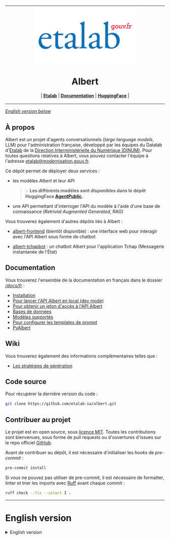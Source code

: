 <table align="center"><tr><td align="center" width="9999">
<img src="/docs/assets/etalab.jpg" align="center" alt="Project icon">

# Albert

| <a href="https://www.etalab.gouv.fr/"><b>Etalab</b></a> | <a href="https://github.com/etalab-ia/albert/tree/main/docs"><b>Documentation</b></a> | <a href="https://huggingface.co/AgentPublic"><b>HuggingFace</b></a> | 

</td></tr></table>

*[English version below](#english-version)*

## À propos

Albert est un projet d'agents conversationnels (*large language models*, LLM) pour l'administration française, développé par les équipes du Datalab d'[Etalab](https://www.etalab.gouv.fr/) de la [Direction Interministérielle du Numérique (DINUM)](https://www.numerique.gouv.fr/dinum/). Pour toutes questions relatives à Albert, vous pouvez contacter l'équipe à l'adresse [etalab@modernisation.gouv.fr](etalab@modernisation.gouv.fr).

Ce dépôt permet de déployer deux services :
- les modèles *Albert* et leur API

   > 💡 **Les différents modèles sont disponibles dans le dépôt HuggingFace [AgentPublic](https://huggingface.co/AgentPublic).**

- une API permettant d'interroger l'API du modèle à l'aide d'une base de connaissance (*Retrivial Augmented Generated*, RAG)

Vous trouverez également d'autres dépôts liés à Albert :

- [albert-frontend](https://github.com/etalab-ia/albert-frontend) (bientôt disponible) : une interface web pour interagir avec l'API Albert sous forme de chatbot
  
- [albert-tchapbot](https://github.com/etalab-ia/albert-tchapbot) : un chatbot Albert pour l'application Tchap (Messagerie instantanée de l'État)

## Documentation 

Vous trouverez l'ensemble de la documentation en français dans le dossier *[/docs/fr](./docs/fr/)* :
* [Installation](/docs/fr/installation.md)
* [Pour lancer l'API Albert en local (dev mode)](/docs/fr/api-dev.md)
* [Pour obtenir un jeton d'accès à l'API Albert](/docs/fr/api-token.md)
* [Bases de données](/docs/fr/databases.md)
* [Modèles supportés](/docs/fr/modeles.md)
* [Pour configurer les templates de prompt](/docs/en/prompt.md)
* [PyAlbert](/docs/fr/pyalbert.md)

## Wiki

Vous trouverez également des informations complémentaires telles que :
* [Les stratégies de génération](/docs/fr/generation.md)

## Code source

Pour récupérer la dernière version du code :
```bash
git clone https://github.com/etalab-ia/albert.git
```

## Contribuer au projet

Le projet est en open source, sous [licence MIT](LICENCE). Toutes les contributions sont bienvenues, sous forme de pull requests ou d'ouvertures d'issues sur le repo officiel [GitHub](https://github.com/etalab-ia/albert).

Avant de contribuer au dépôt, il est nécessaire d'initialiser les _hooks_ de _pre-commit_ :
```bash
pre-commit install
```

Si vous ne pouvez pas utiliser de pre-commit, il est nécessaire de formatter, linter et trier les imports avec [Ruff](https://docs.astral.sh/ruff/) avant chaque commit :
```bash
ruff check --fix --select I .
```

---

# English version

<details>
  <summary>English version</summary>

## About

Albert is a project of conversational agents (*large language models*, LLM) for the French administration, developed by the Datalab teams of [Etalab](https://www.etalab.gouv.fr/) from the [Direction Interministérielle du Numérique (DINUM)](https://www.numerique.gouv.fr/dinum/). For any questions regarding Albert, you can contact the team at [etalab@modernisation.gouv.fr](etalab@modernisation.gouv.fr).

This repository allows the deployment of two services:

- The Albert models and their API

   > 💡 **The models are available in the HuggingFace repository [AgentPublic](https://huggingface.co/AgentPublic).**

- An API allowing to query the model's API using a knowledge base ([Retrieval Augmented Generation, RAG](https://en.wikipedia.org/wiki/Prompt_engineering#Retrieval-augmented_generation))

You will also find other repositories related to Albert:

- [albert-frontend](https://github.com/etalab-ia/albert-frontend) (soon available): a web interface to interact with the Albert API as a chatbot

- [albert-tchapbot](https://github.com/etalab-ia/albert-tchapbot): a chatbot Albert for the Tchap application (Instant messaging app of the French State)

## Documentation 

You will find all the documentation in Engligh in the folder *[/docs/en](./docs/en/)*:
* [Installation](/docs/en/installation.md)
* [To run the Albert API locally (dev mode)](/docs/en/api-dev.md)
* [To get an access token for the Albert API](/docs/en/api-token.md)
* [Databases](/docs/en/databases.md)
* [Supported models](/docs/en/modeles.md)
* [To configure prompts templates](/docs/en/prompt.md)
* [PyAlbert](/docs/en/pyalbert.md)

## Wiki

You will also find additional information such as:
* [Generation strategies](/docs/en/generation.md)

## Clone source code

To get the latest version of the code:
```bash
git clone https://github.com/etalab-ia/albert.git
```

## Contributing

The project is open source, under the [MIT license](LICENCE). All contributions are welcome, in the form of pull requests or issue openings on [GitHub](https://github.com/etalab-ia/albert).

Before contributing to the repository, it is necessary to initialize the pre-commit hooks:
```bash
pre-commit install
```

If you cannot use pre-commit, it is necessary to format, lint, and sort imports with [Ruff](https://docs.astral.sh/ruff/) before committing:
```bash
ruff check --fix --select I .
```

</details>

